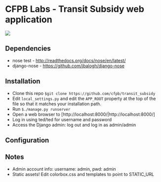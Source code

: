 # CFPB Labs - Transit Subsidy web application
<img src="https://raw.github.com/cfpb/transit_subsidy/master/transit_subsidy/static/images/screen_shot.png">

## Dependencies
 - nose test - http://readthedocs.org/docs/nose/en/latest/
 - django-nose - https://github.com/jbalogh/django-nose 


## Installation
 - Clone this repo ```$git clone https://github.com/cfpb/transit_subsidy```
 - Edit ```local_settings.py``` and edit the ```APP_ROOT``` property at the top of the
   file so that it matches your installation path.
 - Run ```$./manage.py runserver```
 - Open a web browser to  [http://localhost:8000/|http://localhost:8000/]
 - Log in using ted/ted for username and password
 - Access the Django admin: log out and log in as admin/admin


## Configuration

## Notes
 - Admin account info: username: admin, pwd: admin
 - Static assets!  Edit colorbox.css and templates to point to STATIC_URL



